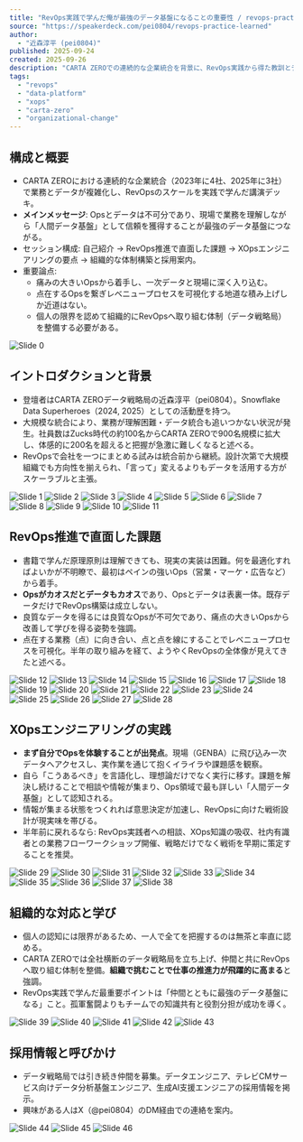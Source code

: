 ```yaml
---
title: "RevOps実践で学んだ俺が最強のデータ基盤になることの重要性 / revops-practice-learned"
source: "https://speakerdeck.com/pei0804/revops-practice-learned"
author:
  - "近森淳平 (pei0804)"
published: 2025-09-24
created: 2025-09-26
description: "CARTA ZEROでの連続的な企業統合を背景に、RevOps実践から得た教訓とデータ基盤構築の重要性を共有する講演資料。"
tags:
  - "revops"
  - "data-platform"
  - "xops"
  - "carta-zero"
  - "organizational-change"
---
```


## 構成と概要

- CARTA ZEROにおける連続的な企業統合（2023年に4社、2025年に3社）で業務とデータが複雑化し、RevOpsのスケールを実践で学んだ講演デッキ。
- **メインメッセージ**: Opsとデータは不可分であり、現場で業務を理解しながら「人間データ基盤」として信頼を獲得することが最強のデータ基盤につながる。
- セッション構成: 自己紹介 → RevOps推進で直面した課題 → XOpsエンジニアリングの要点 → 組織的な体制構築と採用案内。
- 重要論点:
  - 痛みの大きいOpsから着手し、一次データと現場に深く入り込む。
  - 点在するOpsを繋ぎレベニュープロセスを可視化する地道な積み上げしか近道はない。
  - 個人の限界を認めて組織的にRevOpsへ取り組む体制（データ戦略局）を整備する必要がある。

![Slide 0](https://files.speakerdeck.com/presentations/b989a8eb74194db8aa4196bbf8eb6377/slide_0.jpg)

## イントロダクションと背景

- 登壇者はCARTA ZEROデータ戦略局の近森淳平（pei0804）。Snowflake Data Superheroes（2024, 2025）としての活動歴を持つ。
- 大規模な統合により、業務が理解困難・データ統合も追いつかない状況が発生。社員数はZucks時代の約100名からCARTA ZEROで900名規模に拡大し、体感的に200名を超えると把握が急激に難しくなると述べる。
- RevOpsで会社を一つにまとめる試みは統合前から継続。設計次第で大規模組織でも方向性を揃えられ、「言って」変えるよりもデータを活用する方がスケーラブルと主張。

![Slide 1](https://files.speakerdeck.com/presentations/b989a8eb74194db8aa4196bbf8eb6377/slide_1.jpg)
![Slide 2](https://files.speakerdeck.com/presentations/b989a8eb74194db8aa4196bbf8eb6377/slide_2.jpg)
![Slide 3](https://files.speakerdeck.com/presentations/b989a8eb74194db8aa4196bbf8eb6377/slide_3.jpg)
![Slide 4](https://files.speakerdeck.com/presentations/b989a8eb74194db8aa4196bbf8eb6377/slide_4.jpg)
![Slide 5](https://files.speakerdeck.com/presentations/b989a8eb74194db8aa4196bbf8eb6377/slide_5.jpg)
![Slide 6](https://files.speakerdeck.com/presentations/b989a8eb74194db8aa4196bbf8eb6377/slide_6.jpg)
![Slide 7](https://files.speakerdeck.com/presentations/b989a8eb74194db8aa4196bbf8eb6377/slide_7.jpg)
![Slide 8](https://files.speakerdeck.com/presentations/b989a8eb74194db8aa4196bbf8eb6377/slide_8.jpg)
![Slide 9](https://files.speakerdeck.com/presentations/b989a8eb74194db8aa4196bbf8eb6377/slide_9.jpg)
![Slide 10](https://files.speakerdeck.com/presentations/b989a8eb74194db8aa4196bbf8eb6377/slide_10.jpg)
![Slide 11](https://files.speakerdeck.com/presentations/b989a8eb74194db8aa4196bbf8eb6377/slide_11.jpg)

## RevOps推進で直面した課題

- 書籍で学んだ原理原則は理解できても、現実の実装は困難。何を最適化すればよいかが不明瞭で、最初はペインの強いOps（営業・マーケ・広告など）から着手。
- **Opsがカオスだとデータもカオス**であり、Opsとデータは表裏一体。既存データだけでRevOps構築は成立しない。
- 良質なデータを得るには良質なOpsが不可欠であり、痛点の大きいOpsから改善して学びを得る姿勢を強調。
- 点在する業務（点）に向き合い、点と点を線にすることでレベニュープロセスを可視化。半年の取り組みを経て、ようやくRevOpsの全体像が見えてきたと述べる。

![Slide 12](https://files.speakerdeck.com/presentations/b989a8eb74194db8aa4196bbf8eb6377/slide_12.jpg)
![Slide 13](https://files.speakerdeck.com/presentations/b989a8eb74194db8aa4196bbf8eb6377/slide_13.jpg)
![Slide 14](https://files.speakerdeck.com/presentations/b989a8eb74194db8aa4196bbf8eb6377/slide_14.jpg)
![Slide 15](https://files.speakerdeck.com/presentations/b989a8eb74194db8aa4196bbf8eb6377/slide_15.jpg)
![Slide 16](https://files.speakerdeck.com/presentations/b989a8eb74194db8aa4196bbf8eb6377/slide_16.jpg)
![Slide 17](https://files.speakerdeck.com/presentations/b989a8eb74194db8aa4196bbf8eb6377/slide_17.jpg)
![Slide 18](https://files.speakerdeck.com/presentations/b989a8eb74194db8aa4196bbf8eb6377/slide_18.jpg)
![Slide 19](https://files.speakerdeck.com/presentations/b989a8eb74194db8aa4196bbf8eb6377/slide_19.jpg)
![Slide 20](https://files.speakerdeck.com/presentations/b989a8eb74194db8aa4196bbf8eb6377/slide_20.jpg)
![Slide 21](https://files.speakerdeck.com/presentations/b989a8eb74194db8aa4196bbf8eb6377/slide_21.jpg)
![Slide 22](https://files.speakerdeck.com/presentations/b989a8eb74194db8aa4196bbf8eb6377/slide_22.jpg)
![Slide 23](https://files.speakerdeck.com/presentations/b989a8eb74194db8aa4196bbf8eb6377/slide_23.jpg)
![Slide 24](https://files.speakerdeck.com/presentations/b989a8eb74194db8aa4196bbf8eb6377/slide_24.jpg)
![Slide 25](https://files.speakerdeck.com/presentations/b989a8eb74194db8aa4196bbf8eb6377/slide_25.jpg)
![Slide 26](https://files.speakerdeck.com/presentations/b989a8eb74194db8aa4196bbf8eb6377/slide_26.jpg)
![Slide 27](https://files.speakerdeck.com/presentations/b989a8eb74194db8aa4196bbf8eb6377/slide_27.jpg)
![Slide 28](https://files.speakerdeck.com/presentations/b989a8eb74194db8aa4196bbf8eb6377/slide_28.jpg)

## XOpsエンジニアリングの実践

- **まず自分でOpsを体験することが出発点**。現場（GENBA）に飛び込み一次データへアクセスし、実作業を通じて抱くイライラや課題感を観察。
- 自ら「こうあるべき」を言語化し、理想論だけでなく実行に移す。課題を解決し続けることで相談や情報が集まり、Ops領域で最も詳しい「人間データ基盤」として認知される。
- 情報が集まる状態をつくれれば意思決定が加速し、RevOpsに向けた戦術設計が現実味を帯びる。
- 半年前に戻れるなら: RevOps実践者への相談、XOps知識の吸収、社内有識者との業務フローワークショップ開催、戦略だけでなく戦術を早期に策定することを推奨。

![Slide 29](https://files.speakerdeck.com/presentations/b989a8eb74194db8aa4196bbf8eb6377/slide_29.jpg)
![Slide 30](https://files.speakerdeck.com/presentations/b989a8eb74194db8aa4196bbf8eb6377/slide_30.jpg)
![Slide 31](https://files.speakerdeck.com/presentations/b989a8eb74194db8aa4196bbf8eb6377/slide_31.jpg)
![Slide 32](https://files.speakerdeck.com/presentations/b989a8eb74194db8aa4196bbf8eb6377/slide_32.jpg)
![Slide 33](https://files.speakerdeck.com/presentations/b989a8eb74194db8aa4196bbf8eb6377/slide_33.jpg)
![Slide 34](https://files.speakerdeck.com/presentations/b989a8eb74194db8aa4196bbf8eb6377/slide_34.jpg)
![Slide 35](https://files.speakerdeck.com/presentations/b989a8eb74194db8aa4196bbf8eb6377/slide_35.jpg)
![Slide 36](https://files.speakerdeck.com/presentations/b989a8eb74194db8aa4196bbf8eb6377/slide_36.jpg)
![Slide 37](https://files.speakerdeck.com/presentations/b989a8eb74194db8aa4196bbf8eb6377/slide_37.jpg)
![Slide 38](https://files.speakerdeck.com/presentations/b989a8eb74194db8aa4196bbf8eb6377/slide_38.jpg)

## 組織的な対応と学び

- 個人の認知には限界があるため、一人で全てを把握するのは無茶と率直に認める。
- CARTA ZEROでは全社横断のデータ戦略局を立ち上げ、仲間と共にRevOpsへ取り組む体制を整備。**組織で挑むことで仕事の推進力が飛躍的に高まる**と強調。
- RevOps実践で学んだ最重要ポイントは「仲間とともに最強のデータ基盤になる」こと。孤軍奮闘よりもチームでの知識共有と役割分担が成功を導く。

![Slide 39](https://files.speakerdeck.com/presentations/b989a8eb74194db8aa4196bbf8eb6377/slide_39.jpg)
![Slide 40](https://files.speakerdeck.com/presentations/b989a8eb74194db8aa4196bbf8eb6377/slide_40.jpg)
![Slide 41](https://files.speakerdeck.com/presentations/b989a8eb74194db8aa4196bbf8eb6377/slide_41.jpg)
![Slide 42](https://files.speakerdeck.com/presentations/b989a8eb74194db8aa4196bbf8eb6377/slide_42.jpg)
![Slide 43](https://files.speakerdeck.com/presentations/b989a8eb74194db8aa4196bbf8eb6377/slide_43.jpg)

## 採用情報と呼びかけ

- データ戦略局では引き続き仲間を募集。データエンジニア、テレビCMサービス向けデータ分析基盤エンジニア、生成AI支援エンジニアの採用情報を掲示。
- 興味がある人はX（@pei0804）のDM経由での連絡を案内。

![Slide 44](https://files.speakerdeck.com/presentations/b989a8eb74194db8aa4196bbf8eb6377/slide_44.jpg)
![Slide 45](https://files.speakerdeck.com/presentations/b989a8eb74194db8aa4196bbf8eb6377/slide_45.jpg)
![Slide 46](https://files.speakerdeck.com/presentations/b989a8eb74194db8aa4196bbf8eb6377/slide_46.jpg)
